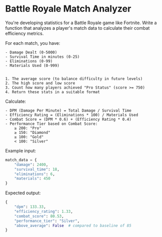 # Battle Royale Match Analyzer

You're developing statistics for a Battle Royale game like Fortnite. Write a function that analyzes a player's match data to calculate their combat efficiency metrics.


For each match, you have:

    - Damage Dealt (0-5000)
    - Survival Time in minutes (0-25)
    - Eliminations (0-99)
    - Materials Used (0-999)


    1. The average score (to balance difficulty in future levels)
    2. The high score and low score
    3. Count how many players achieved "Pro Status" (score >= 750)
    4. Return these stats in a suitable format


Calculate:

    - DPM (Damage Per Minute) = Total Damage / Survival Time
    - Efficiency Rating = (Eliminations * 100) / Materials Used
    - Combat Score = (DPM * 0.6) + (Efficiency Rating * 0.4)
    - Performance Tier based on Combat Score:
        ≥ 200: "Pro"
        ≥ 150: "Diamond"
        ≥ 100: "Gold"
        < 100: "Silver"
Example input: 
```py
match_data = {
    "damage": 2400,
    "survival_time": 18,
    "eliminations": 6,
    "materials": 450
}
```

Expected output: 
```py
{
    "dpm": 133.33,
    "efficiency_rating": 1.33,
    "combat_score": 80.53,
    "performance_tier": "Silver",
    "above_average": False  # compared to baseline of 85
}
```
